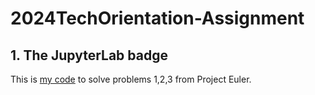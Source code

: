 # 2024TechOrientation-Assignment

## **1. The JupyterLab badge** 
This is [my code](https://github.com/HaiL-DS/2024TechOrientation-Assignment/blob/main/JupyterLab%20badge.md) to solve problems 1,2,3 from Project Euler.




